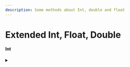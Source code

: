 ```yaml
---
description: Some methods about Int, double and float
---
```


# Extended Int, Float, Double

#### Int

<details>

<summary></summary>



</details>



